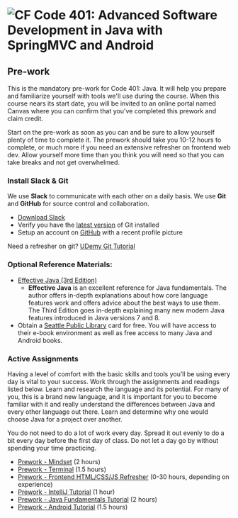 # ![CF](http://i.imgur.com/7v5ASc8.png) Code 401: Advanced Software Development in Java with SpringMVC and Android

## Pre-work

This is the mandatory pre-work for Code 401: Java. It will help you prepare
and familiarize yourself with tools we'll use during the course.
When this course nears its start date, you will be invited to an online
portal named Canvas where you can confirm that you've completed this prework
and claim credit.

Start on the pre-work as soon as you can and be sure to allow yourself plenty
of time to complete it. The prework should take you 10-12 hours to
complete, or much more if you need an extensive refresher on frontend web dev.
Allow yourself more time than you think you will need so that you
can take breaks and not get overwhelmed.

### Install Slack & Git
We use **Slack** to communicate with each other on a daily basis. We use **Git**
and **GitHub** for source control and collaboration.

* [Download Slack](https://slack.com/downloads/osx)
* Verify you have the [latest version](https://git-scm.com/downloads) of Git installed
* Setup an account on [GitHub](http://github.com) with a recent profile picture

Need a refresher on git? [UDemy Git Tutorial](https://blog.udemy.com/git-tutorial-a-comprehensive-guide/)

### Optional Reference Materials:
* [Effective Java (3rd Edition)](https://www.pearson.com/us/higher-education/program/Bloch-Effective-Java-3rd-Edition/PGM1763855.html)
  * **Effective Java** is an excellent reference for Java fundamentals. The author
    offers in-depth explanations about how core language features work and
    offers advice about the best ways to use them. The Third Edition goes
    in-depth explaining many new modern Java features introduced in Java
    versions 7 and 8.
* Obtain a [Seattle Public Library](https://www.spl.org/) card for free. You
  will have access to their e-book environment as well as free access to many
  Java and Android books.

### Active Assignments
Having a level of comfort with the basic skills and tools you’ll be using
every day is vital to your success. Work through the assignments and readings
listed below. Learn and research the language and its potential. For many of
you, this is a brand new language, and it is important for you to become
familiar with it and really understand the differences between Java and every
other language out there. Learn and determine why one would choose Java for a
project over another.

You do not need to do a lot of work every day. Spread it out evenly to do a
bit every day before the first day of class. Do not let a day go by without
spending your time practicing.

* [Prework - Mindset](./00-prework-mindset.md) (2 hours)
* [Prework - Terminal](./01-prework-terminal.md) (1.5 hours)
* [Prework - Frontend HTML/CSS/JS Refresher](./02-prework-frontend.md) (0-30 hours, depending on experience)
* [Prework - IntelliJ Tutorial](./03-prework-intellij.md) (1 hour)
* [Prework - Java Fundamentals Tutorial](./04-prework-java.md) (2 hours)
* [Prework - Android Tutorial](./05-prework-android.md) (1.5 hours)
